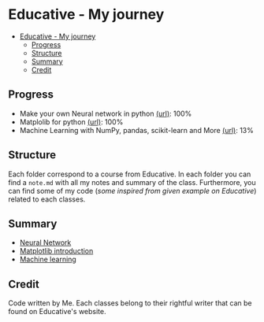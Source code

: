 # Educative - My journey
- [Educative - My journey](#educative---my-journey)
  - [Progress](#progress)
  - [Structure](#structure)
  - [Summary](#summary)
  - [Credit](#credit)
## Progress
- Make your own Neural network in python [(url)](https://www.educative.io/courses/make-your-own-neural-network-in-python): 100%
- Matplolib for python [(url)](https://www.educative.io/courses/matplotlib-for-python-visually-represent-data-with-plots): 100%
- Machine Learning with NumPy, pandas, scikit-learn and More [(url)](https://www.educative.io/courses/machine-learning-numpy-pandas-scikit-learn): 13%

## Structure
Each folder correspond to a course from Educative. In each folder you can find a `note.md` with all my notes and summary of the class. Furthermore, you can find some of my code (*some inspired from given example on Educative*) related to each classes.

## Summary
- [Neural Network](https://github.com/Tfloow/Educative/blob/main/Make_your_neural_network/Note.md)
- [Matplotlib introduction](https://github.com/Tfloow/Educative/blob/main/Matplotlib_for_Python/note.md)
- [Machine learning](https://github.com/Tfloow/Educative/blob/main/Machine_learning/note.md)

## Credit
Code written by Me. Each classes belong to their rightful writer that can be found on Educative's website.

[educative]:https://www.educative.io
[neural-intro]:https://www.educative.io/courses/make-your-own-neural-network-in-python
[matplotlib-intro]:https://www.educative.io/courses/matplotlib-for-python-visually-represent-data-with-plots